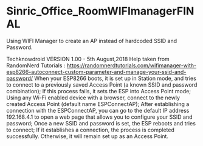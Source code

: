 # Sinric_Office_RoomWIFImanagerFINAL
Using WIFI Manager to create an AP instead of hardcoded SSID and Password.


Techknowdroid VERSION 1.00 -  5th August,2018 
 Help taken from RandomNerd Tutorials  :  https://randomnerdtutorials.com/wifimanager-with-esp8266-autoconnect-custom-parameter-and-manage-your-ssid-and-password/
 When your ESP8266 boots, it is set up in Station mode, and tries to connect to a previously saved Access Point (a known SSID and password combination);
 If this process fails, it sets the ESP into Access Point mode;
 Using any Wi-Fi enabled device with a browser, connect to the newly created Access Point (default name ESPConnectAP);
 After establishing a connection with the ESPConnectAP, you can go to the default IP address 192.168.4.1 to open a web page that allows you to configure your SSID and password;
 Once a new SSID and password is set, the ESP reboots and tries to connect;
 If it establishes a connection, the process is completed successfully. Otherwise, it will remain set up as an Access Point.

